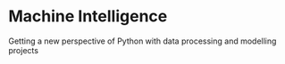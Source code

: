 # Machine Intelligence
Getting a new perspective of Python with data processing and modelling projects
